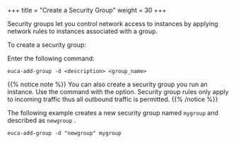 +++
title = "Create a Security Group"
weight = 30
+++

Security groups let you control network access to instances by applying network rules to instances associated with a group. 

To create a security group: 

Enter the following command: 

    euca-add-group -d <description> <group_name>

{{% notice note %}}
You can also create a security group you run an instance. Use the command with the option. Security group rules only apply to incoming traffic thus all outbound traffic is permitted. 
{{% /notice %}}

The following example creates a new security group named `mygroup` and described as `newgroup` . 

    euca-add-group -d "newgroup" mygroup

